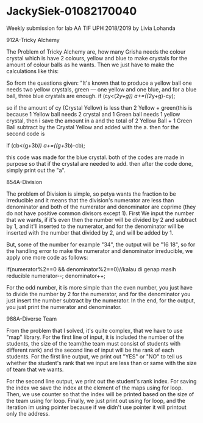 # JackySiek-01082170040
Weekly submission for lab AA TIF UPH 2018/2019 by Livia Lohanda

912A-Tricky Alchemy

The Problem of Tricky Alchemy are, how many Grisha needs the colour crystal which is have 2 colours, yellow and blue to make crystals for the amount of colour balls as he wants. Then we just have to make the calculations like this:

So from the questions given: "It's known that to produce a yellow ball one needs two yellow crystals, green — one yellow and one blue, and for a blue ball, three blue crystals are enough. if (cy<(2*y+g)) a+=((2*y+g)-cy);

so if the amount of cy (Crystal Yellow) is less than 2 Yellow + green(this is because 1 Yellow ball needs 2 crystal and 1 Green ball needs 1 yellow crystal, then i save the amount in a and the total of 2 Yellow Ball + 1 Green Ball subtract by the Crystal Yellow and added with the a. then for the second code is

if (cb<(g+3*b)) a+=((g+3*b)-cb);

this code was made for the blue crystal. both of the codes are made in purpose so that if the crystal are needed to add.
then after the code done, simply print out the "a".

854A-Division

The problem of Division is simple, so petya wants the fraction to be irreducible and it means that the division's numerator are less than denominator and both of the numerator and denominator are coprime (they do not have positive common divisors except 1). First We input the number that we wants, if it's even then the number will be divided by 2 and subtract by 1, and it'll inserted to the numerator, and for the denominator will be inserted with the number that divided by 2, and will be added by 1.

But, some of the number for example "34", the output will be "16 18", so for the handling error to make the numerator and denominator irreducible, we apply one more code as follows:

if(numerator%2==0 && denominator%2==0)//kalau di genap masih reducible numerator--; denominator++;

For the odd number, it is more simple than the even number, you just have to divide the number by 2 for the numerator, and for the denominator you just insert the number subtract by the numerator. In the end, for the output, you just print the numerator and denominator.

988A-Diverse Team

From the problem that I solved, it's quite complex, that we have to use "map" library. For the first line of input, it is included the number of the students, the size of the team(the team must consist of students with different rank) and the second line of input will be the rank of each students. For the first line output, we print out "YES" or "NO" to tell us whether the student's rank that we input are less than or same with the size of team that we wants.

For the second line output, we print out the student's rank index. For saving the index we save the index at the element of the maps using for loop. Then, we use counter so that the index will be printed based on the size of the team using for loop. Finally, we just print out using for loop, and the iteration im using pointer because if we didn't use pointer it will printout only the address.
